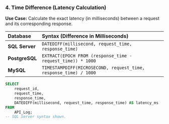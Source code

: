 ### 4. Time Difference (Latency Calculation)

**Use Case:** Calculate the exact latency (in milliseconds) between a request and its corresponding response.

| Database | Syntax (Difference in Milliseconds) |
| :--- | :--- |
| **SQL Server** | `DATEDIFF(millisecond, request_time, response_time)` |
| **PostgreSQL** | `EXTRACT(EPOCH FROM (response_time - request_time)) * 1000` |
| **MySQL** | `TIMESTAMPDIFF(MICROSECOND, request_time, response_time) / 1000` |

```sql
SELECT
    request_id,
    request_time,
    response_time,
    DATEDIFF(millisecond, request_time, response_time) AS latency_ms
FROM
    API_Log;
-- SQL Server syntax shown.
```
